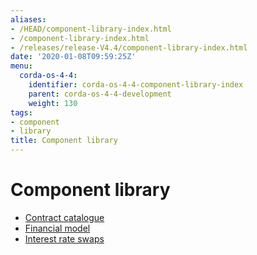 ```yaml
---
aliases:
- /HEAD/component-library-index.html
- /component-library-index.html
- /releases/release-V4.4/component-library-index.html
date: '2020-01-08T09:59:25Z'
menu:
  corda-os-4-4:
    identifier: corda-os-4-4-component-library-index
    parent: corda-os-4-4-development
    weight: 130
tags:
- component
- library
title: Component library
---
```



# Component library



* [Contract catalogue](contract-catalogue.md)
* [Financial model](financial-model.md)
* [Interest rate swaps](contract-irs.md)



